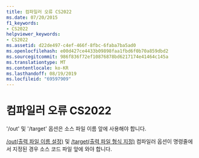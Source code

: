 ```yaml
---
title: 컴파일러 오류 CS2022
ms.date: 07/20/2015
f1_keywords:
- CS2022
helpviewer_keywords:
- CS2022
ms.assetid: d22de497-c4ef-466f-8fbc-6faba7ba5ad0
ms.openlocfilehash: e00d427ce4433b09898faa1fbd6f0b70a859dbd2
ms.sourcegitcommit: 986f836f72ef10876878bd6217174e41464c145a
ms.translationtype: MT
ms.contentlocale: ko-KR
ms.lasthandoff: 08/19/2019
ms.locfileid: "69597909"
---
```

# <a name="compiler-error-cs2022"></a>컴파일러 오류 CS2022
'/out' 및 '/target' 옵션은 소스 파일 이름 앞에 사용해야 합니다.  
  
 [/out(출력 파일 이름 설정)](../language-reference/compiler-options/out-compiler-option.md) 및 [/target(출력 파일 형식 지정)](../language-reference/compiler-options/target-compiler-option.md) 컴파일러 옵션이 명령줄에서 지정된 경우 소스 코드 파일 앞에 와야 합니다.
